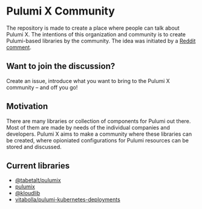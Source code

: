 # Pulumi X Community

The repository is made to create a place where people can talk about Pulumi X. The intentions of this
organization and community is to create Pulumi-based libraries by the community. The idea was initiated
by a [Reddit comment][reddit-comment].

## Want to join the discussion?

Create an issue, introduce what you want to bring to the Pulumi X community – and off you go!

## Motivation

There are many libraries or collection of components for Pulumi out there. Most of them are made by needs
of the individual companies and developers. Pulumi X aims to make a community where these libraries can
be created, where opioniated configurations for Pulumi resources can be stored and discussed.

## Current libraries

- [@tabetalt/pulumix](https://github.com/tabetalt/pulumix)
- [pulumix](https://github.com/codedevote/pulumix)
- [@kloudlib](https://github.com/place1/kloudlib)
- [vitabolla/pulumi-kubernetes-deployments](https://github.com/vitobotta/pulumi-kubernetes-deployments)


[reddit-comment]: https://www.reddit.com/r/kubernetes/comments/fqozeq/automating_deployments_to_kubernetes_with_pulumi/flsnysp/
